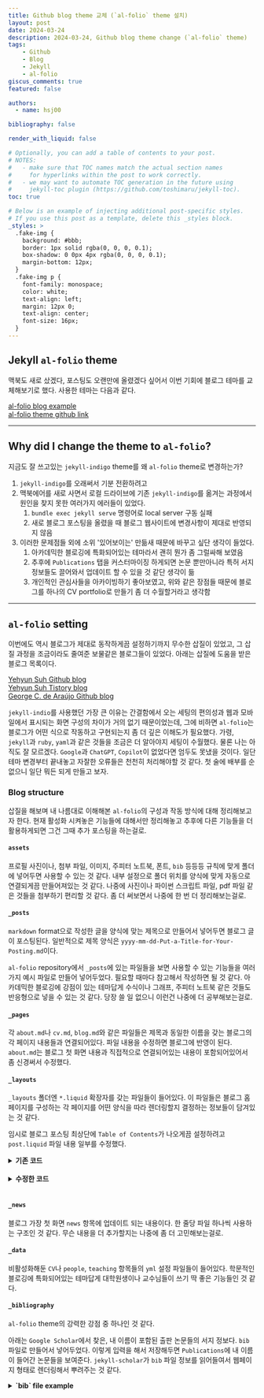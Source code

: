 ```yaml
---
title: Github blog theme 교체 (`al-folio` theme 설치)
layout: post
date: 2024-03-24
description: 2024-03-24, Github blog theme change (`al-folio` theme)
tags:
    - Github
    - Blog
    - Jekyll
    - al-folio
giscus_comments: true
featured: false

authors:
  - name: hsj00

bibliography: false

render_with_liquid: false

# Optionally, you can add a table of contents to your post.
# NOTES:
#   - make sure that TOC names match the actual section names
#     for hyperlinks within the post to work correctly.
#   - we may want to automate TOC generation in the future using
#     jekyll-toc plugin (https://github.com/toshimaru/jekyll-toc).
toc: true

# Below is an example of injecting additional post-specific styles.
# If you use this post as a template, delete this _styles block.
_styles: >
  .fake-img {
    background: #bbb;
    border: 1px solid rgba(0, 0, 0, 0.1);
    box-shadow: 0 0px 4px rgba(0, 0, 0, 0.1);
    margin-bottom: 12px;
  }
  .fake-img p {
    font-family: monospace;
    color: white;
    text-align: left;
    margin: 12px 0;
    text-align: center;
    font-size: 16px;
  }
---
```

## Jekyll `al-folio` theme

맥북도 새로 샀겠다, 포스팅도 오랜만에 올렸겠다 싶어서 이번 기회에 블로그 테마를 교체해보기로 했다. 사용한 테마는 다음과 같다.

[al-folio blog example](https://al-folio.github.io/)<br>
[al-folio theme github link](https://github.com/alshedivat/al-folio.git)

---
## Why did I change the theme to `al-folio`?

지금도 잘 쓰고있는 `jekyll-indigo` theme를 왜 `al-folio` theme로 변경하는가?

1. `jekyll-indigo`를 오래써서 기분 전환하려고
2. 맥북에어를 새로 사면서 로컬 드라이브에 기존 `jekyll-indigo`를 옮겨는 과정에서 원인을 찾지 못한 여러가지 에러들이 있었다.
   1. `bundle exec jekyll serve` 명령어로 local server 구동 실패
   2. 새로 블로그 포스팅을 올렸을 때 블로그 웹사이트에 변경사항이 제대로 반영되지 않음
3. 이러한 문제점들 외에 소위 '있어보이는' 만듦새 때문에 바꾸고 싶단 생각이 들었다.
   1. 아카데믹한 블로깅에 특화되어있는 테마라서 괜히 뭔가 좀 그럴싸해 보였음
   2. 추후에 `Publications` 탭을 커스터마이징 하게되면 논문 뿐만아니라 특허 서지 정보들도 끌어와서 업데이트 할 수 있을 것 같단 생각이 듦
   3. 개인적인 관심사들을 아카이빙하기 좋아보였고, 위와 같은 장점들 때문에 블로그를 하나의 CV portfolio로 만들기 좀 더 수월할거라고 생각함

---
## `al-folio` setting

이번에도 역시 블로그가 제대로 동작하게끔 설정하기까지 무수한 삽질이 있었고, 그 삽질 과정을 조금이라도 줄여준 보물같은 블로그들이 있었다. 아래는 삽질에 도움을 받은 블로그 목록이다.

[Yehyun Suh Github blog](https://yehyunsuh.github.io/)  
[Yehyun Suh Tistory blog](https://yehyunsuh.tistory.com/)  
[George C. de Araújo Github blog](https://george-gca.github.io/)  

`jekyll-indio`를 사용했던 가장 큰 이유는 간결함에서 오는 세팅의 편의성과 웹과 모바일에서 표시되는 화면 구성의 차이가 거의 없기 때문이었는데, 그에 비하면 `al-folio`는 블로그가 어떤 식으로 작동하고 구현되는지 좀 더 깊은 이해도가 필요했다. 가령, `jekyll`과 `ruby`, `yaml`과 같은 것들을 조금은 더 알아야지 세팅이 수월했다. 물론 나는 아직도 잘 모르겠다. `Google`과 `ChatGPT`, `Copilot`이 없었다면 엄두도 못냈을 것이다. 일단 테마 변경부터 끝내놓고 자잘한 오류들은 천천히 처리해야할 것 같다. 첫 술에 배부를 순 없으니 일단 뭐든 되게 만들고 보자.

### Blog structure

삽질을 해보며 내 나름대로 이해해본 `al-folio`의 구성과 작동 방식에 대해 정리해보고자 한다. 현재 활성화 시켜놓은 기능들에 대해서만 정리해놓고 추후에 다른 기능들을 더 활용하게되면 그건 그때 추가 포스팅을 하는걸로.

#### `assets`

프로필 사진이나, 첨부 파일, 이미지, 주피터 노트북, 폰트, `bib` 등등등 규칙에 맞게 폴더에 넣어두면 사용할 수 있는 것 같다. 내부 설정으로 폴더 위치를 양식에 맞게 자동으로 연결되게끔 만들어져있는 것 같다. 나중에 사진이나 파이썬 스크립트 파일, pdf 파일 같은 것들을 첨부하기 편리할 것 같다. 좀 더 써보면서 나중에 한 번 더 정리해보는걸로.

#### `_posts`

`markdown` format으로 작성한 글을 양식에 맞는 제목으로 만들어서 넣어두면 블로그 글이 포스팅된다. 일반적으로 제목 양식은 `yyyy-mm-dd-Put-a-Title-for-Your-Posting.md`이다.

`al-folio` repository에서 `_posts`에 있는 파일들을 보면 사용할 수 있는 기능들을 여러가지 예시 파일로 만들어 넣어두었다. 필요할 때마다 참고해서 작성하면 될 것 같다. 아카데믹한 블로깅에 강점이 있는 테마답게 수식이나 그래프, 주피터 노트북 같은 것들도 반응형으로 넣을 수 있는 것 같다. 당장 쓸 일 없으니 이런건 나중에 더 공부해보는걸로.

#### `_pages`

각 `about.md`나 `cv.md`, `blog.md`와 같은 파일들은 제목과 동일한 이름을 갖는 블로그의 각 페이지 내용들과 연결되어있다. 파일 내용을 수정하면 블로그에 반영이 된다. `about.md`는 블로그 첫 화면 내용과 직접적으로 연결되어있는 내용이 포함되어있어서 좀 신경써서 수정했다.

#### `_layouts`

`_layouts` 폴더엔 `*.liquid` 확장자를 갖는 파일들이 들어있다. 이 파일들은 블로그 홈페이지를 구성하는 각 페이지를 어떤 양식을 따라 렌더링할지 결정하는 정보들이 담겨있는 것 같다.

임시로 블로그 포스팅 최상단에 `Table of Contents`가 나오게끔 설정하려고 `post.liquid` 파일 내용 일부를 수정했다.

<details>
<summary><b>기존 코드</b></summary>

{% raw %}
  <div id="markdown-content">
    {{ content | toc }}
  </div>
{% endraw %}

</details><br>


<details>
<summary><b>수정한 코드</b></summary>

{% raw %}
  <div id="markdown-content">
    {% if page.toc %}
      <h2>Table of Contents</h2>
    {% endif %}
    {{ content | toc }}
  </div>
{% endraw %}

</details>
<br>

#### `_news`

블로그 가장 첫 화면 `news` 항목에 업데이트 되는 내용이다. 한 줄당 파일 하나씩 사용하는 구조인 것 같다. 무슨 내용을 더 추가할지는 나중에 좀 더 고민해보는걸로.

#### `_data`

비활성화해둔 `CV`나 `people`, `teaching` 항목들의 `yml` 설정 파일들이 들어있다. 학문적인 블로깅에 특화되어있는 테마답게 대학원생이나 교수님들이 쓰기 딱 좋은 기능들인 것 같다.

#### `_bibliography`

`al-folio` theme의 강력한 강점 중 하나인 것 같다.

아래는 `Google Scholar`에서 찾은, 내 이름이 포함된 출판 논문들의 서지 정보다. `bib` 파일로 만들어서 넣어두었다. 이렇게 입력을 해서 저장해두면 `Publications`에 내 이름이 들어간 논문들을 보여준다. `jekyll-scholar`가 `bib` 파일 정보를 읽어들여서 웹페이지 형태로 렌더링해서 뿌려주는 것 같다.

<details>
<summary><b> `bib` file example </b></summary>
<div markdown="1">

```bib
@article{han20171,
  title={1, 5-Pentanediol as an Oxygen Precursor for Atomic Layer Deposition of Zinc Oxide Thin Films},
  bibtex_show={true},
  author={Han, Seung-Joo and Shin, Seokhee and Kim, Sungjoon and Ko, Dong-Hyun and Jin, Zhenyu and Lee, Sun Young and Min, Yo-Sep},
  journal={Chemistry of Materials},
  volume={29},
  number={8},
  pages={3371--3374},
  year={2017},
  publisher={ACS Publications},

  html={https://doi.org/10.1021/acs.chemmater.6b05300},
  pdf={Han_Chem_Mater_2017_29_3371.pdf},
  selected={true},
}

@article{jin2014novel,
  title={Novel chemical route for atomic layer deposition of MoS 2 thin film on SiO 2/Si substrate},
  bibtex_show={true},
  author={Jin, Zhenyu and Shin, Seokhee and Han, Seung-Joo and Min, Yo-Sep and others},
  journal={Nanoscale},
  volume={6},
  number={23},
  pages={14453--14458},
  year={2014},
  publisher={Royal Society of Chemistry},

  html={https://doi.org/10.1039/C4NR04816D},
  pdf={Jin_Nanoscale_2014_6_14453.pdf},
  selected={true},
}

@article{kim2015highly,
  title={Highly uniform and vertically aligned SnO 2 nanochannel arrays for photovoltaic applications},
  bibtex_show={true},
  author={Kim, Jae-Yup and Kang, Jin Soo and Shin, Junyoung and Kim, Jin and Han, Seung-Joo and Park, Jongwoo and Min, Yo-Sep and Ko, Min Jae and Sung, Yung-Eun},
  journal={Nanoscale},
  volume={7},
  number={18},
  pages={8368--8377},
  year={2015},
  publisher={Royal Society of Chemistry},

  html={https://doi.org/10.1039/C5NR00202H},
  pdf={JY_Kim_Nanoscale_2015_7_8171.pdf},
  selected={true},
}
```

</div>
</details><br>

